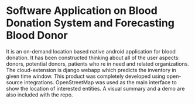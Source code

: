 # Software Application on Blood Donation System and Forecasting Blood Donor
It is an on-demand location based native android application for blood donation. It has been constructed thinking about all of the user aspects: donors, potential donors, patients who re in need and related organizations. The cloud-extension is django webapp which predicts the inventory in given time window. This product was completely developed using open-source integrations. OpenStreetMap was used as the main interface to show the location of interested entities. A visual summary and a demo are also included with the repo.
